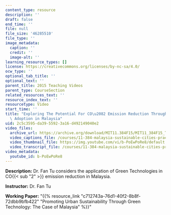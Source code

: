 ```yaml
---
content_type: resource
description: ''
draft: false
end_time: ''
file: null
file_size: '46285510'
file_type: ''
image_metadata:
  caption: ''
  credit: ''
  image-alt: ''
learning_resource_types: []
license: https://creativecommons.org/licenses/by-nc-sa/4.0/
ocw_type: ''
optional_tab_title: ''
optional_text: ''
parent_title: 2015 Teaching Videos
parent_type: CourseSection
related_resources_text: ''
resource_index_text: ''
resourcetype: Video
start_time: ''
title: "Exploring The Potential For CO\u2082 Emission Reduction Through Green Technology\
  \ Adoption in Malaysia"
uid: 2c5c3595-da39-5592-3a16-d492149040e2
video_files:
  archive_url: https://archive.org/download/MIT11.384F15/MIT11_384F15_TuFan_300k.mp4
  video_captions_file: /courses/11-384-malaysia-sustainable-cities-practicum-spring-2018/1a4c157aff70527d9bbb36b468bc71c5_b-PoEwPoRe8.vtt
  video_thumbnail_file: https://img.youtube.com/vi/b-PoEwPoRe8/default.jpg
  video_transcript_file: /courses/11-384-malaysia-sustainable-cities-practicum-spring-2018/07ddff97b5fc26d0b253023acacbf062_b-PoEwPoRe8.pdf
video_metadata:
  youtube_id: b-PoEwPoRe8
---
```


**Description:** Dr. Fan Tu considers the application of Green Technologies in CO{{< sub "2" >}} emission reduction in Malaysia.

**Instructor:** Dr. Fan Tu

**Working Paper:** "{{% resource_link "c712743a-76d1-40f2-8b8f-72dbb9bfb422" "Promoting Urban Sustainability Through Green Technology: The Case of Malaysia" %}}"

